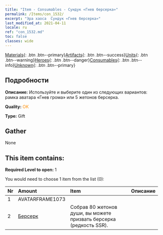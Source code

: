 ```yaml
---
title: "Item - Consumables - Сундук «Гнев берсерка»"
permalink: /Items/con_1532/
excerpt: "Эра хаоса  Сундук «Гнев берсерка»"
last_modified_at: 2021-04-11
locale: ru
ref: "con_1532.md"
toc: false
classes: wide
---
```

 [Materials](/ru/Items/){: .btn .btn--primary}[Artifacts](/ru/Items/Artifacts/){: .btn .btn--success}[Units](/ru/Items/Units/){: .btn .btn--warning}[Heroes](/ru/Items/Heroes/){: .btn .btn--danger}[Consumables](/ru/Items/Consumables/){: .btn .btn--info}[Unknown](/ru/Items/Unknown/){: .btn .btn--primary}

## Подробности
 **Описание:** Используйте и выберите один из следующих вариантов: рамка аватара «Гнев грома» или 5 жетонов берсерка.

 **Quality:** <span style="color: #FF8C00">OK</span>

 **Type:** Gift

## Gather

  None

## This item contains:

 **Required Level to open:** 1

 You would need to choose 1 item from the list (0):

  | Nr | Amount |     Item    | Описание |
  |:---|:-------|:------------|:-----------:|
  | 1 | AVATARFRAME1073 | 
  | 2 | [Берсерк](/ru/Items/unt_224/) | Собрав 80 жетонов души, вы можете призвать берсерка (редкость SSR). | 
